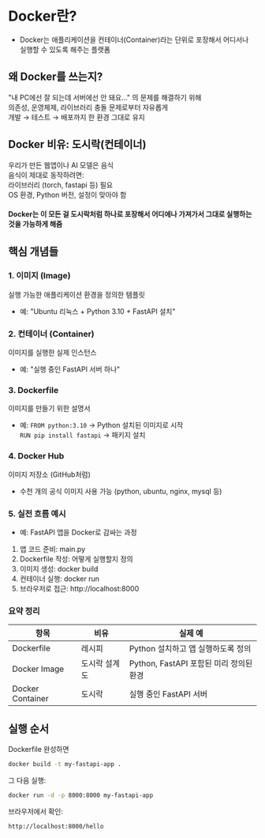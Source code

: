 # Docker란?
- Docker는 애플리케이션을 컨테이너(Container)라는 단위로 포장해서 어디서나 실행할 수 있도록 해주는 플랫폼

## 왜 Docker를 쓰는지?
"내 PC에선 잘 되는데 서버에선 안 돼요…" 의 문제를 해결하기 위해<br>
의존성, 운영체제, 라이브러리 충돌 문제로부터 자유롭게<br>
개발 → 테스트 → 배포까지 한 환경 그대로 유지

## Docker 비유: 도시락(컨테이너)
우리가 만든 웹앱이나 AI 모델은 음식<br>
음식이 제대로 동작하려면:<br>
라이브러리 (torch, fastapi 등) 필요<br>
OS 환경, Python 버전, 설정이 맞아야 함<br>

#### Docker는 이 모든 걸 도시락처럼 하나로 포장해서 어디에나 가져가서 그대로 실행하는 것을 가능하게 해줌

## 핵심 개념들
### 1. 이미지 (Image)
실행 가능한 애플리케이션 환경을 정의한 템플릿

- 예: "Ubuntu 리눅스 + Python 3.10 + FastAPI 설치"

### 2. 컨테이너 (Container)
이미지를 실행한 실제 인스턴스

- 예: "실행 중인 FastAPI 서버 하나"

### 3. Dockerfile
이미지를 만들기 위한 설명서

- 예: `FROM python:3.10` → Python 설치된 이미지로 시작<br>
`RUN pip install fastapi` → 패키지 설치

### 4. Docker Hub
이미지 저장소 (GitHub처럼)

- 수천 개의 공식 이미지 사용 가능 (python, ubuntu, nginx, mysql 등)

### 5. 실전 흐름 예시
- 예: FastAPI 앱을 Docker로 감싸는 과정

1. 앱 코드 준비: main.py
2. Dockerfile 작성: 어떻게 실행할지 정의
3. 이미지 생성: docker build
4. 컨테이너 실행: docker run
5. 브라우저로 접근: http://localhost:8000

### 요약 정리
| 항목               | 비유      | 실제 예                          |
| ---------------- | ------- | ----------------------------- |
| Dockerfile       | 레시피     | Python 설치하고 앱 실행하도록 정의        |
| Docker Image     | 도시락 설계도 | Python, FastAPI 포함된 미리 정의된 환경 |
| Docker Container | 도시락     | 실행 중인 FastAPI 서버              |




## 실행 순서
Dockerfile 완성하면

```bash
docker build -t my-fastapi-app .
```
그 다음 실행:

```bash
docker run -d -p 8000:8000 my-fastapi-app
```
브라우저에서 확인:

```bash
http://localhost:8000/hello
```